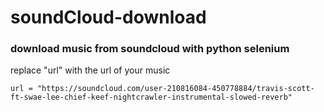 # soundCloud-download
### download music from soundcloud with python selenium
replace "url" with the url of your music
```
url = "https://soundcloud.com/user-210816084-450778884/travis-scott-ft-swae-lee-chief-keef-nightcrawler-instrumental-slowed-reverb"

```
